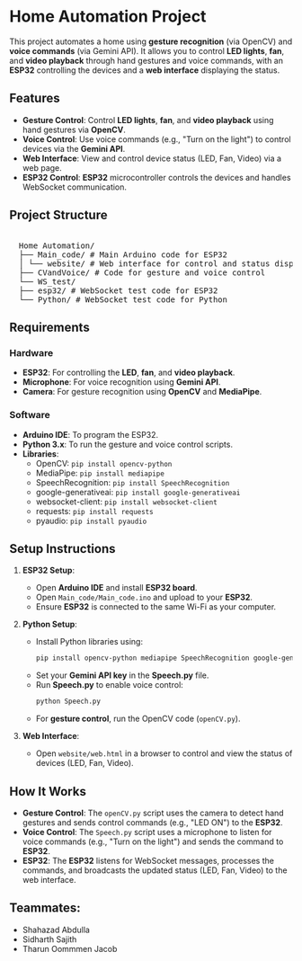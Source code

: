 # Home Automation Project

This project automates a home using **gesture recognition** (via OpenCV) and **voice commands** (via Gemini API). It allows you to control **LED lights**, **fan**, and **video playback** through hand gestures and voice commands, with an **ESP32** controlling the devices and a **web interface** displaying the status.

## Features
- **Gesture Control**: Control **LED lights**, **fan**, and **video playback** using hand gestures via **OpenCV**.
- **Voice Control**: Use voice commands (e.g., "Turn on the light") to control devices via the **Gemini API**.
- **Web Interface**: View and control device status (LED, Fan, Video) via a web page.
- **ESP32 Control**: **ESP32** microcontroller controls the devices and handles WebSocket communication.

## Project Structure
<pre> 
  Home Automation/ 
  ├── Main_code/ # Main Arduino code for ESP32 
  │ └── website/ # Web interface for control and status display 
  ├── CVandVoice/ # Code for gesture and voice control 
  └── WS_test/ 
  ├── esp32/ # WebSocket test code for ESP32 
  └── Python/ # WebSocket test code for Python  </pre>


## Requirements
### **Hardware**
- **ESP32**: For controlling the **LED**, **fan**, and **video playback**.
- **Microphone**: For voice recognition using **Gemini API**.
- **Camera**: For gesture recognition using **OpenCV** and **MediaPipe**.

### **Software**
- **Arduino IDE**: To program the ESP32.
- **Python 3.x**: To run the gesture and voice control scripts.
- **Libraries**:
  - OpenCV: `pip install opencv-python`
  - MediaPipe: `pip install mediapipe`
  - SpeechRecognition: `pip install SpeechRecognition`
  - google-generativeai: `pip install google-generativeai`
  - websocket-client: `pip install websocket-client`
  - requests: `pip install requests`
  - pyaudio: `pip install pyaudio`

## Setup Instructions
1. **ESP32 Setup**:
   - Open **Arduino IDE** and install **ESP32 board**.
   - Open `Main_code/Main_code.ino` and upload to your **ESP32**.
   - Ensure **ESP32** is connected to the same Wi-Fi as your computer.

2. **Python Setup**:
   - Install Python libraries using:
     ```bash
     pip install opencv-python mediapipe SpeechRecognition google-generativeai websocket-client requests pyaudio
     ```
   - Set your **Gemini API key** in the **Speech.py** file.
   - Run **Speech.py** to enable voice control:
     ```bash
     python Speech.py
     ```
   - For **gesture control**, run the OpenCV code (`openCV.py`).

3. **Web Interface**:
   - Open `website/web.html` in a browser to control and view the status of devices (LED, Fan, Video).

## How It Works
- **Gesture Control**: The `openCV.py` script uses the camera to detect hand gestures and sends control commands (e.g., "LED ON") to the **ESP32**.
- **Voice Control**: The `Speech.py` script uses a microphone to listen for voice commands (e.g., "Turn on the light") and sends the command to **ESP32**.
- **ESP32**: The **ESP32** listens for WebSocket messages, processes the commands, and broadcasts the updated status (LED, Fan, Video) to the web interface.
## Teammates:
- Shahazad Abdulla
- Sidharth Sajith
- Tharun Oommmen Jacob


